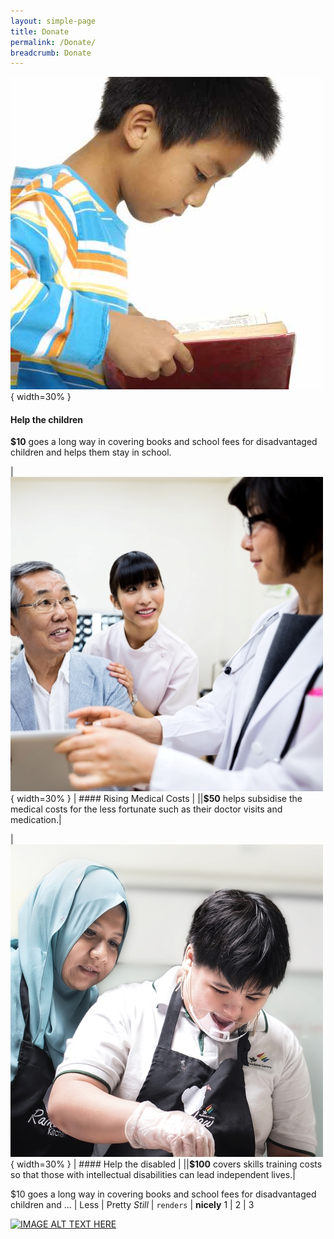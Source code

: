 ```yaml
---
layout: simple-page
title: Donate
permalink: /Donate/
breadcrumb: Donate
---
```


![alt text](/images/Donate-Story1.jpg "Logo Title Text 1"){ width=30% }  
#### Help the children 
**$10** goes a long way in covering books and school fees for disadvantaged children and helps them stay in school. 

|![alt text](/images/person-seeing-doctor.jpg "Logo Title Text 2"){ width=30% } | #### Rising Medical Costs |
||**$50** helps subsidise the medical costs for the less fortunate such as their doctor visits and medication.| 

|![alt text](/images/Donate-Story3.jpg "Logo Title Text 3"){ width=30% } | #### Help the disabled |
||**$100** covers skills training costs so that those with intellectual disabilities can lead independent lives.| 

$10 goes a long way in covering books and school fees for disadvantaged children and ... | Less | Pretty
*Still* | `renders` | **nicely**
1 | 2 | 3

[![IMAGE ALT TEXT HERE](https://img.youtube.com/vi/70OmQh3ENLU/0.jpg)](https://www.youtube.com/watch?v=70OmQh3ENLU)

